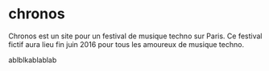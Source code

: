 # chronos
Chronos est un site pour un festival de musique techno sur Paris. Ce festival fictif aura lieu fin juin 2016 pour tous les amoureux de musique techno.

ablblkablablab